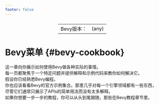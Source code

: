 ```yaml
---
footer: false
---
```

<table style="display:flex;justify-content:center">
  <tr>
    <td>Bevy版本：</td>
    <td>(any)</td>
  </tr>
</table>

# Bevy菜单 {#bevy-cookbook}

这一章向你展示如何使用Bevy做各种实际的事情。 <br/>
每一页都聚焦于一个特定问题并提供解释和示例代码来教你如何解决它。 <br/>
假设你已经熟悉Bevy编程。 <br/>
你也应该看看Bevy的官方示例集合。那里几乎对每一个引擎领域都有一些东西，尽管它们通常只展示了APIs的简单用法而没有太多解释。 <br/>
如果你想要一步一步的教程，你可以从头到尾跟随，那些在Bevy教程章节里。 <br/>